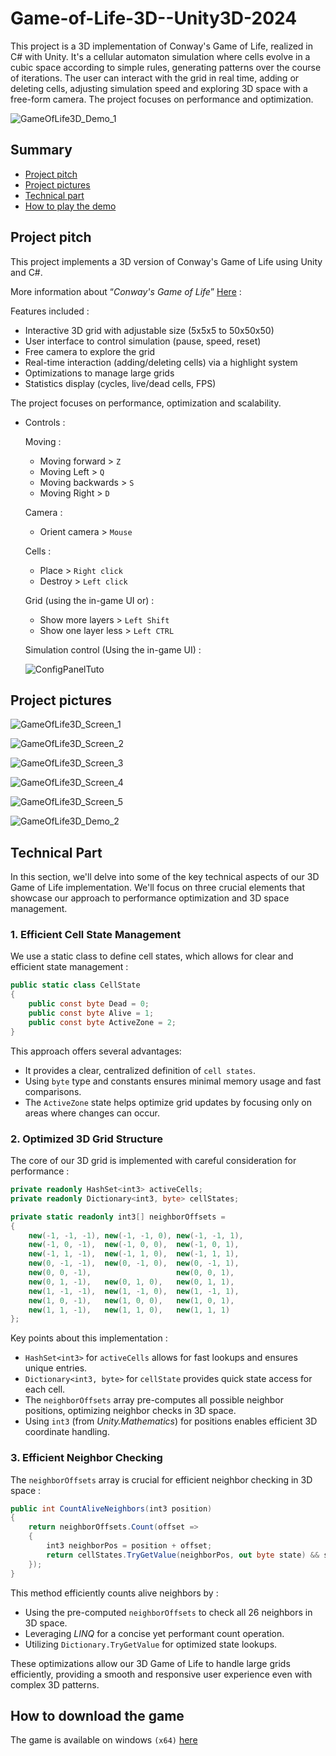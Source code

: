 # Game-of-Life-3D--Unity3D-2024

This project is a 3D implementation of Conway's Game of Life, realized in C# with Unity. It's a cellular automaton simulation where cells evolve in a cubic space according to simple rules, generating patterns over the course of iterations. The user can interact with the grid in real time, adding or deleting cells, adjusting simulation speed and exploring 3D space with a free-form camera. The project focuses on performance and optimization.

![GameOfLife3D_Demo_1](./ReadmeContent/TechnicalDemoGifs/GameOfLife3D_Demo_1.gif)


## Summary

- [Project pitch](#project-pitch)
- [Project pictures](#project-pictures)
- [Technical part](#technical-part)
- [How to play the demo](#how-to-play-the-demo)

## Project pitch

This project implements a 3D version of Conway's Game of Life using Unity and C#.

More information about “*Conway's Game of Life*” [Here](https://en.wikipedia.org/wiki/Conway%27s_Game_of_Life) : 

Features included :

- Interactive 3D grid with adjustable size (5x5x5 to 50x50x50)
- User interface to control simulation (pause, speed, reset)
- Free camera to explore the grid
- Real-time interaction (adding/deleting cells) via a highlight system
- Optimizations to manage large grids
- Statistics display (cycles, live/dead cells, FPS)

The project focuses on performance, optimization and scalability.

- Controls :

    Moving :
    - Moving forward > `Z`
    - Moving Left > `Q`
    - Moving backwards > `S`
    - Moving Right > `D`

    Camera :
    - Orient camera > `Mouse`

    Cells :
    - Place > `Right click`
    - Destroy > `Left click`

    Grid (using the in-game UI or) :
    - Show more layers > `Left Shift`
    - Show one layer less > `Left CTRL`

    Simulation control (Using the in-game UI) : 
    
    ![ConfigPanelTuto](./ReadmeContent/GameScreenshots/GameOfLife_UI_Screen_1.png)

## Project pictures

![GameOfLife3D_Screen_1](./ReadmeContent/GameScreenshots/GameOfLife_Screen_1.png)

![GameOfLife3D_Screen_2](./ReadmeContent/GameScreenshots/GameOfLife_Screen_2.png)

![GameOfLife3D_Screen_3](./ReadmeContent/GameScreenshots/GameOfLife_Screen_3.png)

![GameOfLife3D_Screen_4](./ReadmeContent/GameScreenshots/GameOfLife_Screen_4.png)

![GameOfLife3D_Screen_5](./ReadmeContent/GameScreenshots/GameOfLife_Screen_5.png)

![GameOfLife3D_Demo_2](./ReadmeContent/TechnicalDemoGifs/GameOfLife3D_Demo_2.gif)

## Technical Part 

In this section, we'll delve into some of the key technical aspects of our 3D Game of Life implementation. We'll focus on three crucial elements that showcase our approach to performance optimization and 3D space management.

### 1. Efficient Cell State Management

We use a static class to define cell states, which allows for clear and efficient state management :

```csharp
public static class CellState
{
    public const byte Dead = 0;
    public const byte Alive = 1;
    public const byte ActiveZone = 2;
}
```

This approach offers several advantages:

- It provides a clear, centralized definition of `cell states`.
- Using `byte` type and constants ensures minimal memory usage and fast comparisons.
- The `ActiveZone` state helps optimize grid updates by focusing only on areas where changes can occur.

### 2. Optimized 3D Grid Structure

The core of our 3D grid is implemented with careful consideration for performance :

```csharp
private readonly HashSet<int3> activeCells;
private readonly Dictionary<int3, byte> cellStates;

private static readonly int3[] neighborOffsets =
{
    new(-1, -1, -1), new(-1, -1, 0), new(-1, -1, 1),
    new(-1, 0, -1),  new(-1, 0, 0),  new(-1, 0, 1),
    new(-1, 1, -1),  new(-1, 1, 0),  new(-1, 1, 1),
    new(0, -1, -1),  new(0, -1, 0),  new(0, -1, 1),
    new(0, 0, -1),                   new(0, 0, 1),
    new(0, 1, -1),   new(0, 1, 0),   new(0, 1, 1),
    new(1, -1, -1),  new(1, -1, 0),  new(1, -1, 1),
    new(1, 0, -1),   new(1, 0, 0),   new(1, 0, 1),
    new(1, 1, -1),   new(1, 1, 0),   new(1, 1, 1)
};
```

Key points about this implementation :

- `HashSet<int3>` for `activeCells` allows for fast lookups and ensures unique entries.
- `Dictionary<int3, byte>` for `cellState` provides quick state access for each cell.
- The `neighborOffsets` array pre-computes all possible neighbor positions, optimizing neighbor checks in 3D space.
- Using `int3` (from *Unity.Mathematics*) for positions enables efficient 3D coordinate handling.

### 3. Efficient Neighbor Checking

The `neighborOffsets` array is crucial for efficient neighbor checking in 3D space :

```csharp
public int CountAliveNeighbors(int3 position)
{
    return neighborOffsets.Count(offset =>
    {
        int3 neighborPos = position + offset;
        return cellStates.TryGetValue(neighborPos, out byte state) && state == CellState.Alive;
    });
}
```

This method efficiently counts alive neighbors by :

- Using the pre-computed `neighborOffsets` to check all 26 neighbors in 3D space.
- Leveraging *LINQ* for a concise yet performant count operation.
- Utilizing `Dictionary.TryGetValue` for optimized state lookups.

These optimizations allow our 3D Game of Life to handle large grids efficiently, providing a smooth and responsive user experience even with complex 3D patterns.

## How to download the game

The game is available on windows `(x64)` [here](https://github.com/LeoSery/Conway-s-Game-of-Life-3D--Unity3D-2024/releases) 